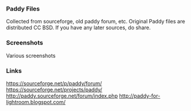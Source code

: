 ### Paddy Files

Collected from sourceforge, old paddy forum, etc. Original Paddy files are distributed CC BSD. If you have any later sources, do share.

### Screenshots

Various screenshots

### Links

https://sourceforge.net/p/paddy/forum/
https://sourceforge.net/projects/paddy/
http://paddy.sourceforge.net/forum/index.php
http://paddy-for-lightroom.blogspot.com/
